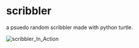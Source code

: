 # scribbler
a psuedo random scribbler made with python turtle. 

![scribbler_In_Action](http://bigthebunny.bigbelugbunny.great-site.net/scribbling.gif)
